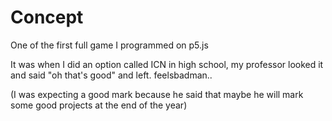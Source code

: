 # Concept
One of the first full game I programmed on p5.js

It was when I did an option called ICN in high school, my professor looked it and said "oh that's good" and left. 
feelsbadman..

(I was expecting a good mark because he said that maybe he will mark some good projects at the end of the year)
